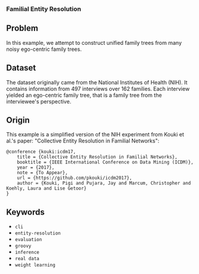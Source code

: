 ### Familial Entity Resolution

## Problem

In this example, we attempt to construct unified family trees from many noisy ego-centric family trees.

## Dataset

The dataset originally came from the National Institutes of Health (NIH).
It contains information from 497 interviews over 162 families.
Each interview yielded an ego-centric family tree,
that is a family tree from the interviewee's perspective.

## Origin

This example is a simplified version of the NIH experiment from Kouki et al.'s paper:
"Collective Entity Resolution in Familial Networks":
```
@conference {kouki:icdm17,
	title = {Collective Entity Resolution in Familial Networks},
	booktitle = {IEEE International Conference on Data Mining (ICDM)},
	year = {2017},
	note = {To Appear},
	url = {https://github.com/pkouki/icdm2017},
	author = {Kouki, Pigi and Pujara, Jay and Marcum, Christopher and Koehly, Laura and Lise Getoor}
}
```

## Keywords

 - `cli`
 - `entity-resolution`
 - `evaluation`
 - `groovy`
 - `inference`
 - `real data`
 - `weight learning`
